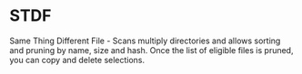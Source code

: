 STDF
====

Same Thing Different File - Scans multiply directories and allows sorting and pruning by name, size and hash.
Once the list of eligible files is pruned, you can copy and delete selections.